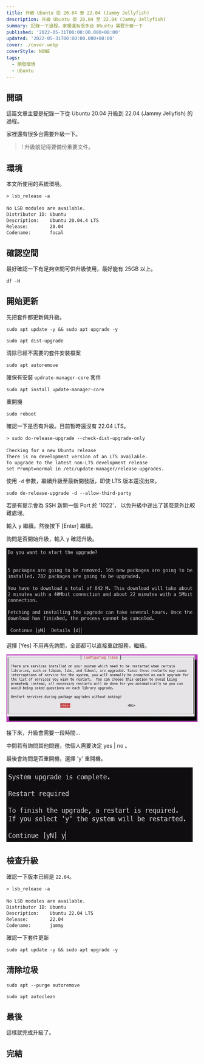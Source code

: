 ```yaml
---
title: 升級 Ubuntu 從 20.04 至 22.04 (Jammy Jellyfish)
description: 升級 Ubuntu 從 20.04 至 22.04 (Jammy Jellyfish)
summary: 記錄一下過程，家裡還有很多台 Ubuntu 需要升級一下
published: '2022-05-31T00:00:00.000+08:00'
updated: '2022-05-31T00:00:00.000+08:00'
cover: ./cover.webp
coverStyle: NONE
tags:
  - 開發環境
  - Ubuntu
---
```


## 開頭

這篇文章主要是紀錄一下從 Ubuntu 20.04 升級到 22.04 (Jammy Jellyfish) 的過程。

家裡還有很多台需要升級一下。

>! 升級前記得要備份重要文件。

## 環境

本文所使用的系統環境。

```shell
> lsb_release -a

No LSB modules are available.
Distributor ID: Ubuntu
Description:    Ubuntu 20.04.4 LTS
Release:        20.04
Codename:       focal
```

## 確認空間

最好確認一下有足夠空間可供升級使用，最好能有 25GB 以上。

```shell
df -H
```

## 開始更新

先把套件都更新與升級。

```shell
sudo apt update -y && sudo apt upgrade -y
```

```shell
sudo apt dist-upgrade
```

清除已經不需要的套件安裝檔案

```shell
sudo apt autoremove
```

確保有安裝 `updrate-manager-core` 套件

```shell
sudo apt install update-manager-core
```

重開機

```shell
sudo reboot
```

確認一下是否有升級。目前暫時還沒有 22.04 LTS。

```shell
> sudo do-release-upgrade --check-dist-upgrade-only

Checking for a new Ubuntu release
There is no development version of an LTS available.
To upgrade to the latest non-LTS development release
set Prompt=normal in /etc/update-manager/release-upgrades.
```

使用 `-d` 參數，繼續升級至最新開發版，即使 LTS 版本還沒出來。

```shell
sudo do-release-upgrade -d --allow-third-party
```

若是有提示會為 SSH 新開一個 Port 於 '1022'， 以免升級中途出了甚麼意外比較難處理。

輸入 y 繼續。然後按下 [Enter] 繼續。

詢問是否開始升級，輸入 y 確認升級。

![fig01.webp](./fig01.webp)

選擇 [Yes] 不用再先詢問，全部都可以直接重啟服務，繼續。

![fig02.webp](./fig02.webp)

接下來，升級會需要一段時間...

中間若有詢問其他問題，依個人需要決定 yes | no 。

最後會詢問是否重開機，選擇 'y' 重開機。

![fig03.webp](./fig03.webp)

## 檢查升級

確認一下版本已經是 `22.04`。

```shell
> lsb_release -a

No LSB modules are available.
Distributor ID: Ubuntu
Description:    Ubuntu 22.04 LTS
Release:        22.04
Codename:       jammy
```

確認一下套件更新

```shell
sudo apt update -y && sudo apt upgrade -y
```

## 清除垃圾

```shell
sudo apt --purge autoremove
```

```shell
sudo apt autoclean
```

## 最後

這樣就完成升級了。

## 完結
